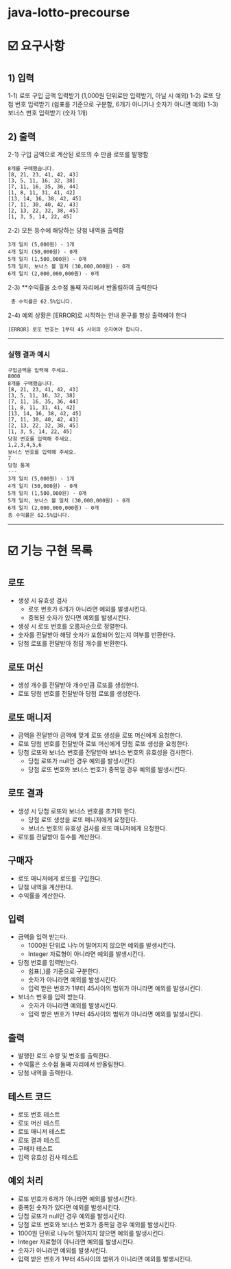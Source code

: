 # java-lotto-precourse
# ☑️ 요구사항
## 1) 입력
1-1) 로또 구입 금액 입력받기 (1,000원 단위로만 입력받기, 아닐 시 예외)
1-2) 로또 당첨 번호 입력받기 (쉼표를 기준으로 구분함, 6개가 아니거나 숫자가 아니면 예외)
1-3) 보너스 번호 입력받기 (숫자 1개)
## 2) 출력
2-1) 구입 금액으로 계산된 로또의 수 만큼 로또를 발행함
```
8개를 구매했습니다.
[8, 21, 23, 41, 42, 43] 
[3, 5, 11, 16, 32, 38] 
[7, 11, 16, 35, 36, 44] 
[1, 8, 11, 31, 41, 42] 
[13, 14, 16, 38, 42, 45] 
[7, 11, 30, 40, 42, 43] 
[2, 13, 22, 32, 38, 45] 
[1, 3, 5, 14, 22, 45]
```
2-2) 모든 등수에 해당하는 당첨 내역을 출력함
```
3개 일치 (5,000원) - 1개
4개 일치 (50,000원) - 0개
5개 일치 (1,500,000원) - 0개
5개 일치, 보너스 볼 일치 (30,000,000원) - 0개
6개 일치 (2,000,000,000원) - 0개
```
2-3) **수익률을 소수점 둘째 자리에서 반올림하여 출력한다
```
 총 수익률은 62.5%입니다.
```
2-4) 예외 상황은 [ERROR]로 시작하는 안내 문구룰 항상 출력해야 한다
```
[ERROR] 로또 번호는 1부터 45 사이의 숫자여야 합니다.
```
---------------------
### 실행 결과 예시
```
구입금액을 입력해 주세요.
8000
8개를 구매했습니다.
[8, 21, 23, 41, 42, 43] 
[3, 5, 11, 16, 32, 38] 
[7, 11, 16, 35, 36, 44] 
[1, 8, 11, 31, 41, 42] 
[13, 14, 16, 38, 42, 45] 
[7, 11, 30, 40, 42, 43] 
[2, 13, 22, 32, 38, 45] 
[1, 3, 5, 14, 22, 45]
당첨 번호를 입력해 주세요.
1,2,3,4,5,6
보너스 번호를 입력해 주세요.
7
당첨 통계
---
3개 일치 (5,000원) - 1개
4개 일치 (50,000원) - 0개
5개 일치 (1,500,000원) - 0개
5개 일치, 보너스 볼 일치 (30,000,000원) - 0개
6개 일치 (2,000,000,000원) - 0개
총 수익률은 62.5%입니다.
```
---------------------
# ☑️ 기능 구현 목록

## 로또

- 생성 시 유효성 검사
    -  로또 번호가 6개가 아니라면 예외를 발생시킨다.
    -  중복된 숫자가 있다면 예외를 발생시킨다.
-  생성 시 로또 번호를 오름차순으로 정렬한다.
-  숫자를 전달받아 해당 숫자가 포함되어 있는지 여부를 반환한다.
-  당첨 로또를 전달받아 정답 개수를 반환한다.

## 로또 머신

-  생성 개수를 전달받아 개수만큼 로또를 생성한다.
-  로또 당첨 번호를 전달받아 당첨 로또를 생성한다.

## 로또 매니저

-  금액을 전달받아 금액에 맞게 로또 생성을 로또 머신에게 요청한다.
-  로또 당첨 번호를 전달받아 로또 머신에게 당첨 로또 생성을 요청한다.
-  당첨 로또와 보너스 번호를 전달받아 보너스 번호의 유효성을 검사한다.
    -  당첨 로또가 null인 경우 예외를 발생시킨다.
    -  당첨 로또 번호와 보너스 번호가 중복일 경우 예외를 발생시킨다.

## 로또 결과

-  생성 시 당첨 로또와 보너스 번호를 초기화 한다.
    -  당첨 로또 생성을 로또 매니저에게 요청한다.
    -  보너스 번호의 유효성 검사를 로또 매니저에게 요청한다.
-  로또를 전달받아 등수를 계산한다.

## 구매자

-  로또 매니저에게 로또를 구입한다.
-  당첨 내역을 계산한다.
-  수익률을 계산한다.

## 입력

-  금액을 입력 받는다.
    -  1000원 단위로 나누어 떨어지지 않으면 예외를 발생시킨다.
    -  Integer 자료형이 아니라면 예외를 발생시킨다.
-  당첨 번호를 입력받는다.
    -  쉼표(,)를 기준으로 구분한다.
    -  숫자가 아니라면 예외를 발생시킨다.
    -  입력 받은 번호가 1부터 45사이의 범위가 아니라면 예외를 발생시킨다.
-  보너스 번호를 입력 받는다.
    -  숫자가 아니라면 예외를 발생시킨다.
    -  입력 받은 번호가 1부터 45사이의 범위가 아니라면 예외를 발생시킨다.

## 출력

-  발행한 로또 수량 및 번호를 출력한다.
-  수익률은 소수점 둘째 자리에서 반올림한다.
-  당첨 내역을 출력한다.

## 테스트 코드

- 로또 번호 테스트
- 로또 머신 테스트
- 로또 매니저 테스트
- 로또 결과 테스트
- 구매자 테스트
- 입력 유효성 검사 테스트

## 예외 처리
- 로또 번호가 6개가 아니라면 예외를 발생시킨다.
- 중복된 숫자가 있다면 예외를 발생시킨다.
- 당첨 로또가 null인 경우 예외를 발생시킨다.
- 당첨 로또 번호와 보너스 번호가 중복일 경우 예외를 발생시킨다.
- 1000원 단위로 나누어 떨어지지 않으면 예외를 발생시킨다.
- Integer 자료형이 아니라면 예외를 발생시킨다.
- 숫자가 아니라면 예외를 발생시킨다.
- 입력 받은 번호가 1부터 45사이의 범위가 아니라면 예외를 발생시킨다.

